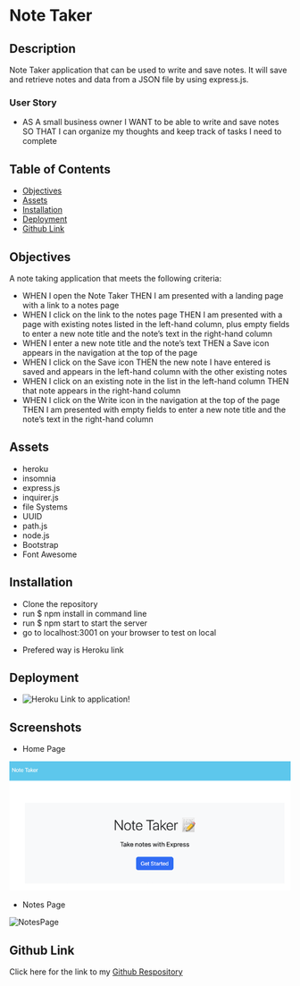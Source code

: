 # Note Taker

## Description

Note Taker application that can be used to write and save notes. It will save and retrieve notes and data from a JSON file by using express.js. 

### User Story

* AS A small business owner I WANT to be able to write and save notes SO THAT I can organize my thoughts and keep track of tasks I need to complete

## Table of Contents

- [Objectives](#objectives)
- [Assets](#assets)
- [Installation](#installation)
- [Deployment](#deployment)
- [Github Link](#github-link)

## Objectives

A note taking application that meets the following criteria: 

* WHEN I open the Note Taker
THEN I am presented with a landing page with a link to a notes page
* WHEN I click on the link to the notes page
THEN I am presented with a page with existing notes listed in the left-hand column, plus empty fields to enter a new note title and the note’s text in the right-hand column
* WHEN I enter a new note title and the note’s text
THEN a Save icon appears in the navigation at the top of the page
* WHEN I click on the Save icon
THEN the new note I have entered is saved and appears in the left-hand column with the other existing notes
* WHEN I click on an existing note in the list in the left-hand column
THEN that note appears in the right-hand column
* WHEN I click on the Write icon in the navigation at the top of the page
THEN I am presented with empty fields to enter a new note title and the note’s text in the right-hand column

## Assets

* heroku 
* insomnia 
* express.js
* inquirer.js
* file Systems
* UUID 
* path.js
* node.js
* Bootstrap
* Font Awesome


## Installation

* Clone the repository
* run $ npm install in command line
* run $ npm start to start the server 
* go to localhost:3001 on your browser to test on local 
- Prefered way is Heroku link

## Deployment

* ![Heroku Link to application!]()

## Screenshots

* Home Page

![HomePage](/assets/images/SC.homePage.png)

* Notes Page

![NotesPage](/assets/images/SC.notes)

## Github Link

Click here for the link to my [Github Respository](https://github.com/Gdebortoli/note-taker.app11) 

